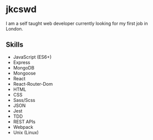 # jkcswd
I am a self taught web developer currently looking for my first job in London.
## Skills
- JavaScript (ES6+)
- Express
- MongoDB
- Mongoose
- React
- React-Router-Dom
- HTML
- CSS
- Sass/Scss
- JSON
- Jest
- TDD
- REST APIs
- Webpack
- Unix (Linux)
